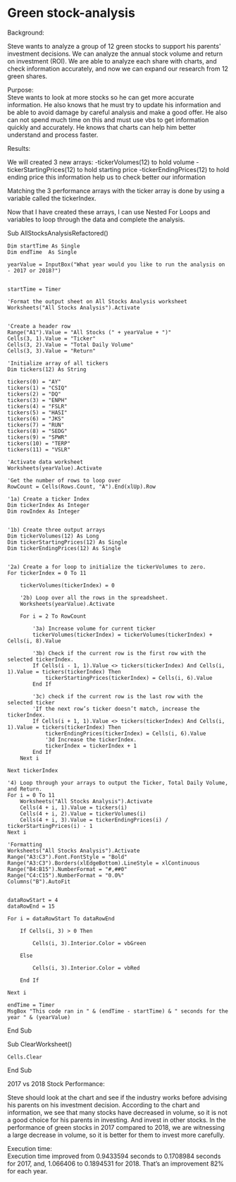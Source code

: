 # Green stock-analysis
Background:<br/>

Steve wants to analyze a group of 12 green stocks to support his parents' investment decisions. We can analyze the annual stock volume and return on investment (ROI).
We are able to analyze each share with charts, and check information accurately, and now we can expand our research from 12 green shares. 


Purpose:</br>
Steve wants to look at more stocks so he can get more accurate information. He also knows that he must try to update his information and be able to avoid damage by careful analysis and make a good offer. He also can not spend much time on this and must use vbs to get information quickly and accurately. He knows that charts can help him better understand and process faster.</br>

Results:</br>
 
 We will created 3 new arrays: -tickerVolumes(12) to hold volume -tickerStartingPrices(12) to hold starting price -tickerEndingPrices(12) to hold ending price this information help us to check better our information 

Matching the 3 performance arrays with the ticker array is done by using a variable called the tickerIndex.

Now that I have created these arrays, I can use Nested For Loops and variables to loop through the data and complete the analysis.


Sub AllStocksAnalysisRefactored()

    Dim startTime As Single
    Dim endTime  As Single
    
    yearValue = InputBox("What year would you like to run the analysis on - 2017 or 2018?")
    
    
    startTime = Timer
    
    'Format the output sheet on All Stocks Analysis worksheet
    Worksheets("All Stocks Analysis").Activate

    
    'Create a header row
    Range("A1").Value = "All Stocks (" + yearValue + ")"
    Cells(3, 1).Value = "Ticker"
    Cells(3, 2).Value = "Total Daily Volume"
    Cells(3, 3).Value = "Return"

    'Initialize array of all tickers
    Dim tickers(12) As String
    
    tickers(0) = "AY"
    tickers(1) = "CSIQ"
    tickers(2) = "DQ"
    tickers(3) = "ENPH"
    tickers(4) = "FSLR"
    tickers(5) = "HASI"
    tickers(6) = "JKS"
    tickers(7) = "RUN"
    tickers(8) = "SEDG"
    tickers(9) = "SPWR"
    tickers(10) = "TERP"
    tickers(11) = "VSLR"
    
    'Activate data worksheet
    Worksheets(yearValue).Activate
    
    'Get the number of rows to loop over
    RowCount = Cells(Rows.Count, "A").End(xlUp).Row
    
    '1a) Create a ticker Index
    Dim tickerIndex As Integer
    Dim rowIndex As Integer


    '1b) Create three output arrays
    Dim tickerVolumes(12) As Long
    Dim tickerStartingPrices(12) As Single
    Dim tickerEndingPrices(12) As Single

            
    '2a) Create a for loop to initialize the tickerVolumes to zero.
    For tickerIndex = 0 To 11
    
        tickerVolumes(tickerIndex) = 0
    
        '2b) Loop over all the rows in the spreadsheet.
        Worksheets(yearValue).Activate
        
        For i = 2 To RowCount
        
            '3a) Increase volume for current ticker
            tickerVolumes(tickerIndex) = tickerVolumes(tickerIndex) + Cells(i, 8).Value
            
            '3b) Check if the current row is the first row with the selected tickerIndex.
            If Cells(i - 1, 1).Value <> tickers(tickerIndex) And Cells(i, 1).Value = tickers(tickerIndex) Then
                tickerStartingPrices(tickerIndex) = Cells(i, 6).Value
            End If
            
            '3c) check if the current row is the last row with the selected ticker
            'If the next row’s ticker doesn’t match, increase the tickerIndex.
            If Cells(i + 1, 1).Value <> tickers(tickerIndex) And Cells(i, 1).Value = tickers(tickerIndex) Then
                tickerEndingPrices(tickerIndex) = Cells(i, 6).Value
                '3d Increase the tickerIndex.
                tickerIndex = tickerIndex + 1
            End If
        Next i
        
    Next tickerIndex
    
    '4) Loop through your arrays to output the Ticker, Total Daily Volume, and Return.
    For i = 0 To 11
        Worksheets("All Stocks Analysis").Activate
        Cells(4 + i, 1).Value = tickers(i)
        Cells(4 + i, 2).Value = tickerVolumes(i)
        Cells(4 + i, 3).Value = tickerEndingPrices(i) / tickerStartingPrices(i) - 1
    Next i
    
    'Formatting
    Worksheets("All Stocks Analysis").Activate
    Range("A3:C3").Font.FontStyle = "Bold"
    Range("A3:C3").Borders(xlEdgeBottom).LineStyle = xlContinuous
    Range("B4:B15").NumberFormat = "#,##0"
    Range("C4:C15").NumberFormat = "0.0%"
    Columns("B").AutoFit


    dataRowStart = 4
    dataRowEnd = 15

    For i = dataRowStart To dataRowEnd

        If Cells(i, 3) > 0 Then

            Cells(i, 3).Interior.Color = vbGreen

        Else

            Cells(i, 3).Interior.Color = vbRed

        End If

    Next i

    endTime = Timer
    MsgBox "This code ran in " & (endTime - startTime) & " seconds for the year " & (yearValue)

End Sub



Sub ClearWorksheet()

    Cells.Clear

End Sub

2017 vs 2018 Stock Performance:</br>

Steve should look at the chart and see if the industry works before advising his parents on his investment decision. According to the chart and information, we see that many stocks have decreased in volume, so it is not a good choice for his parents in investing. And invest in other stocks. In the performance of green stocks in 2017 compared to 2018, we are witnessing a large decrease in volume, so it is better for them to invest more carefully.</br>


Execution time:</br>
Execution time improved from 0.9433594 seconds to 0.1708984 seconds for 2017, and, 1.066406 to 0.1894531 for 2018. That’s an improvement  82% for each year.</br>
